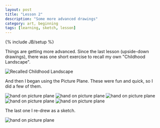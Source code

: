 ```yaml
---
layout: post
title: "Lesson 2"
description: "Some more advanced drawings"
category: art, beginning
tags: [learning, sketch, lesson]
---
```

{% include JB/setup %}
<p>Things are getting more advanced. Since the last lesson (upside-down drawings), there was one short exercise to recall my own "Childhood Landscape".</p>
<img src="/assets/images/recalled_childhood_landscape_sm.jpg" alt="Recalled Childhood Landscape" class="img-left"/>
<p>And then I began using the Picture Plane. These were fun and quick, so I did a few of them.</p>
<img src="/assets/images/hand1_sm.jpg" alt="hand on picture plane" class="img-left"/>
<img src="/assets/images/hand2_sm.jpg" alt="hand on picture plane" class="img-left"/>
<img src="/assets/images/hand3_sm.jpg" alt="hand on picture plane" class="img-left"/>
<img src="/assets/images/hand4_sm.jpg" alt="hand on picture plane" class="img-left"/>
<img src="/assets/images/hand4_1_sm.jpg" alt="hand on picture plane" class="img-left"/>
<p>The last one I re-drew as a sketch.</p>
<img src="/assets/images/hand4_final_sm.jpg" alt="hand on picture plane" class="img-left"/>

